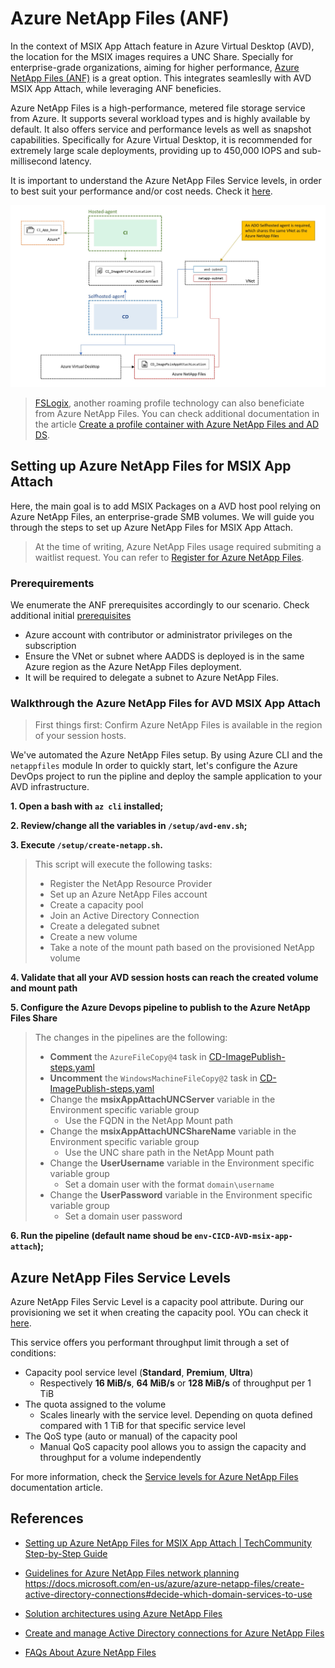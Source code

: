 # Azure NetApp Files (ANF)

In the context of MSIX App Attach feature in Azure Virtual Desktop (AVD), the location for the MSIX images requires a UNC Share. Specially for enterprise-grade organizations, aiming for higher performance, [Azure NetApp Files (ANF)](https://docs.microsoft.com/en-us/azure/azure-netapp-files/azure-netapp-files-introduction) is a great option. This integrates seamleslly with AVD MSIX App Attach, while leveraging ANF beneficies.

Azure NetApp Files is a high-performance, metered file storage service from Azure. It supports several workload types and is highly available by default. It also offers service and performance levels as well as snapshot capabilities. Specifically for Azure Virtual Desktop, it is recommended for extremely large scale deployments, providing up to 450,000 IOPS and sub-millisecond latency.

It is important to understand the Azure NetApp Files Service levels, in order to best suit your performance and/or cost needs. Check it [here](#azure-netapp-files-service-levels).

![MSIX_App_Attach_File_share](doc/images/../../images/msix_app_attach_file_share.jpg)

> [FSLogix](https://docs.microsoft.com/en-us/fslogix/overview), another roaming profile technology can also beneficiate from Azure NetApp Files. You can check additional documentation in the article [Create a profile container with Azure NetApp Files and AD DS](https://docs.microsoft.com/en-us/azure/virtual-desktop/create-fslogix-profile-container).

## Setting up Azure NetApp Files for MSIX App Attach

Here, the main goal is to add MSIX Packages on a AVD host pool relying on Azure NetApp Files, an enterprise-grade SMB volumes. We will guide you through the steps to set up Azure NetApp Files for MSIX App Attach.

> At the time of writing, Azure NetApp Files usage required submiting a waitlist request. You can refer to [Register for Azure NetApp Files](https://docs.microsoft.com/en-us/azure/azure-netapp-files/azure-netapp-files-register).

### Prerequirements

We enumerate the ANF prerequisites accordingly to our scenario. Check additional initial [prerequisites](../README.md#prerequirements)

- Azure account with contributor or administrator privileges on the subscription
- Ensure the VNet or subnet where AADDS is deployed is in the same Azure region as the Azure NetApp Files deployment.
- It will be required to delegate a subnet to Azure NetApp Files.

### Walkthrough the Azure NetApp Files for AVD MSIX App Attach

> First things first: Confirm Azure NetApp Files is available in the region of your session hosts.

We've automated the Azure NetApp Files setup. By using Azure CLI and the `netappfiles` module In order to quickly start, let's configure the Azure DevOps project to run the pipline and deploy the sample application to your AVD infrastructure.

**1. Open a bash with `az cli` installed;**

**2. Review/change all the variables in `/setup/avd-env.sh`;**

**3. Execute `/setup/create-netapp.sh`.**

  >  This script will execute the following tasks:
  > 
  >  - Register the NetApp Resource Provider
  >  - Set up an Azure NetApp Files account
  >  - Create a capacity pool
  >  - Join an Active Directory Connection
  >  - Create a delegated subnet
  >  - Create a new volume
  >  - Take a note of the mount path based on the provisioned NetApp volume

**4. Validate that all your AVD session hosts can reach the created volume and mount path**

**5. Configure the Azure Devops pipeline to publish to the Azure NetApp Files Share**

  >  The changes in the pipelines are the following:
  > 
  >  - **Comment** the `AzureFileCopy@4` task in [CD-ImagePublish-steps.yaml](https://github.com/joalmeid/avd-app-attach-ops/blob/b216427cd1056c0e7543e9c71e46062cbd981a25/.pipelines/templates/CD-imagePublish-steps.yaml#L55)
  >  - **Uncomment** the `WindowsMachineFileCopy@2` task in [CD-ImagePublish-steps.yaml](https://github.com/joalmeid/avd-app-attach-ops/blob/b216427cd1056c0e7543e9c71e46062cbd981a25/.pipelines/templates/CD-imagePublish-steps.yaml#L74)
  >  - Change the **msixAppAttachUNCServer** variable in the Environment specific variable group
  >    - Use the FQDN in the NetApp Mount path
  >  - Change the **msixAppAttachUNCShareName** variable in the Environment specific variable group
  >    - Use the UNC share path in the NetApp Mount path
  >  - Change the **UserUsername** variable in the Environment specific variable group
  >    - Set a domain user with the format `domain\username`
  >  - Change the **UserPassword** variable in the Environment specific variable group
  >    - Set a domain user password

**6. Run the pipeline (default name shoud be `env-CICD-AVD-msix-app-attach`);**

## Azure NetApp Files Service Levels

Azure NetApp Files Servic Level is a capacity pool attribute. During our provisioning we set it when creating the capacity pool. YOu can check it [here](https://github.com/joalmeid/avd-app-attach-ops/blob/b216427cd1056c0e7543e9c71e46062cbd981a25/setup/create-netapp.sh#L25).

This service offers you performant throughput limit through a set of conditions:

- Capacity pool service level (**Standard**, **Premium**, **Ultra**)
  - Respectively **16 MiB/s**, **64 MiB/s** or **128 MiB/s** of throughput per 1 TiB
- The quota assigned to the volume
  - Scales linearly with the service level. Depending on quota defined compared with 1 TiB for that specific service level
- The QoS type (auto or manual) of the capacity pool
  - Manual QoS capacity pool allows you to assign the capacity and throughput for a volume independently

For more information, check the [Service levels for Azure NetApp Files](https://docs.microsoft.com/en-us/azure/azure-netapp-files/azure-netapp-files-service-levels) documentation article.

## References

- [Setting up Azure NetApp Files for MSIX App Attach | TechCommunity Step-by-Step Guide](https://techcommunity.microsoft.com/t5/azure-virtual-desktop/setting-up-azure-netapp-files-for-msix-app-attach-step-by-step/m-p/1990021)
- [Guidelines for Azure NetApp Files network planning](https://docs.microsoft.com/en-us/azure/azure-netapp-files/azure-netapp-files-network-topologies)
https://docs.microsoft.com/en-us/azure/azure-netapp-files/create-active-directory-connections#decide-which-domain-services-to-use
- [Solution architectures using Azure NetApp Files](https://docs.microsoft.com/en-us/azure/azure-netapp-files/azure-netapp-files-solution-architectures#virtual-desktop-infrastructure-solutions)
- [Create and manage Active Directory connections for Azure NetApp Files](https://docs.microsoft.com/en-us/azure/azure-netapp-files/create-active-directory-connections#decide-which-domain-services-to-use)

- [FAQs About Azure NetApp Files](https://docs.microsoft.com/en-us/azure/azure-netapp-files/azure-netapp-files-faqs)